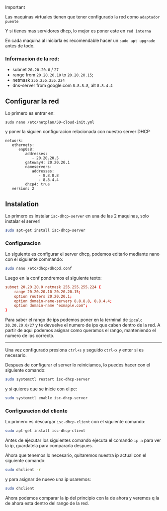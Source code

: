 > [!IMPORTANT]
> Las maquinas virtuales tienen que tener configurado la red como `adaptador puente`
>
> Y si tienes mas servidores dhcp, lo mejor es poner este en `red interna`
>
> En cada maquina al iniciarla es recomendable hacer un `sudo apt upgrade` antes de todo.

### Informacion de la red:
 - subnet `20.20.20.0` / `27`
 - range from `20.20.20.10` to `20.20.20.15`;
 - netmask `255.255.255.224`
 - dns-server from google.com `8.8.8.8`, alt `8.8.4.4`

## Configurar la red

Lo primero es entrar en:

```
sudo nano /etc/netplan/50-cloud-init.yml
```
y poner la siguien configuracion relacionada con nuestro server DHCP

```
network:
   ethernets:
      enp0s8:
         addresses:
            - 20.20.20.5
         gateway4: 20.20.20.1
         nameservers:
            addresses:
               - 8.8.8.8
               - 8.8.4.4
         dhcp4: true
   version: 2
```

## Instalation

Lo primero es instalar `isc-dhcp-server` en una de las 2 maquinas, solo instalar el server!

```bash
sudo apt-get install isc-dhcp-server
```

### Configuracion

Lo siguiente es configurar el server dhcp, podemos editarlo mediante nano con el siguiente commando:

```bash
sudo nano /etc/dhcp/dhcpd.conf
```

Luego en la conf pondremos el siguiente texto:

```conf
subnet 20.20.20.0 netmask 255.255.255.224 {
    range 20.20.20.10 20.20.20.15;
    option routers 20.20.20.1;
    option domain-name-servers 8.8.8.8, 8.8.4.4;
    option domain-name "exmaple.com";
}
```

Para saber el rango de ips podemos poner en la terminal de `ipcalc 20.20.20.0/27` y te devuelve el numero de ips que caben dentro de la red.
A partir de aqui podemos asignar como queramos el rango, manteniendo el numero de ips correcto.

---

Una vez configurado presiona `ctrl+s` y seguido `ctrl+x` y enter si es necesario.

Despues de configurar el server lo reiniciamos, lo puedes hacer con el siguiente comando:

```bash
sudo systemctl restart isc-dhcp-server
```

y si quieres que se inicie con el pc:

```bash
sudo systemctl enable isc-dhcp-server
```


### Configuracion del cliente

Lo primero es descargar `isc-dhcp-client` con el siguiente comando:

```bash
sudo apt-get install isc-dhcp-client
```

Antes de ejecutar los siguientes comando ejecuta el comando `ip a` para ver la ip, guardatela para compararla despues.

Ahora que tenemos lo necesario, quitaremos nuestra ip actual con el siguiente comando:

```bash
sudo dhclient -r
```

y para asignar de nuevo una ip usaremos:

```bash
sudo dhclient
```

Ahora podemos comparar la ip del principio con la de ahora y veremos q la de ahora esta dentro del rango de la red.

